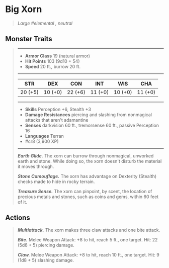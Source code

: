 # Big Xorn
>*Large #elemental , neutral*
## Monster Traits
>___
>- **Armor Class** 19 (natural armor)
>- **Hit Points** 103 (9d10 + 54)
>- **Speed** 20 ft., burrow 20 ft.
>___
>|STR|DEX|CON|INT|WIS|CHA|
>|:---:|:---:|:---:|:---:|:---:|:---:|
>|20 (+5)|10 (+0)|22 (+6)|11 (+0)|10 (+0)|11 (+0)|
>___
>- **Skills** Perception +6, Stealth +3
>- **Damage Resistances** piercing and slashing from nonmagical attacks that aren't adamantine
>- **Senses** darkvision 60 ft., tremorsense 60 ft., passive Perception 16
>- **Languages** Terran
>- #cr8 (3,900 XP)
>___
>***Earth Glide.*** The xorn can burrow through nonmagical, unworked earth and stone. While doing so, the xorn doesn't disturb the material it moves through.  
>
>***Stone Camouflage.*** The xorn has advantage on Dexterity (Stealth) checks made to hide in rocky terrain.  
>
>***Treasure Sense.*** The xorn can pinpoint, by scent, the location of precious metals and stones, such as coins and gems, within 60 feet of it.  
>
## Actions
>***Multiattack.*** The xorn makes three claw attacks and one bite attack.  
>
>***Bite.*** Melee Weapon Attack: +8 to hit, reach 5 ft., one target. Hit: 22 (5d6 + 5) piercing damage.  
>
>***Claw.*** Melee Weapon Attack: +8 to hit, reach 10 ft., one target. Hit: 9 (1d8 + 5) slashing damage.